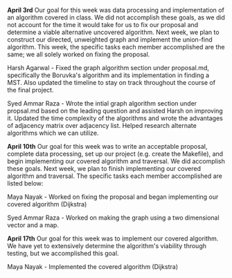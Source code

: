 **April 3rd**
Our goal for this week was data processing and implementation of an algorithm covered in class. We did not accomplish these goals, as we did not account for the time it would take for us to fix our proposal and determine a viable alternative uncovered algorithm. Next week, we plan to construct our directed, unweighted graph and implement the union-find algorithm. This week, the specific tasks each member accomplished are the same; we all solely worked on fixing the proposal.

Harsh Agarwal - Fixed the graph algorithm section under proposal.md, specifically the Boruvka's algorithm and its implementation in finding a MST. Also updated the timeline to stay on track throughout the course of the final project. 

Syed Ammar Raza - Wrote the intial graph algorithm section under propsal.md based on the leading question and assisted Harsh on improving it. Updated the time complexity of the algorithms and wrote the advantages of adjacency matrix over adjacency list. Helped research alternate algorithms which we can utilize. 


**April 10th**
Our goal for this week was to write an acceptable proposal, complete data processing, set up our project (e.g. create the Makefile), and begin implementing our covered algorithm and traversal. We did accomplish these goals. Next week, we plan to finish implementing our covered algorithm and traversal. The specific tasks each member accomplished are listed below:

Maya Nayak - Worked on fixing the proposal and began implementing our covered algorithm (Dijkstra)

Syed Ammar Raza - Worked on making the graph using a two dimensional vector and a map.


**April 17th**
Our goal for this week was to implement our covered algorithm. We have yet to extensively determine the algorithm's viability through testing, but we accomplished this goal.

Maya Nayak - Implemented the covered algorithm (Dijkstra)
